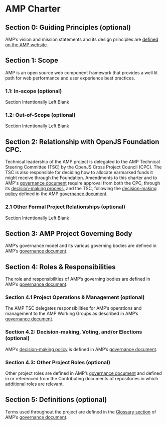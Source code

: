 # AMP Charter

## Section 0: Guiding Principles (optional)

AMP’s vision and mission statements and its design principles are [defined on the AMP website](https://amp.dev/about/mission-and-vision/).

## Section 1: Scope

AMP is an open source web component framework that provides a well lit path for web performance and user experience best practices.  

### 1.1: In-scope (optional)

Section Intentionally Left Blank

### 1.2: Out-of-Scope (optional)

Section Intentionally Left Blank

## Section 2: Relationship with OpenJS Foundation CPC.

Technical leadership of the AMP project is delegated to the AMP Technical Steering Committee (TSC) by the OpenJS Cross Project Council (CPC). The TSC is also responsible for deciding how to allocate earmarked funds it might receive through the Foundation.
Amendments to this charter and to AMP's [governance document](https://github.com/ampproject/meta/blob/master/GOVERNANCE.md) require approval from both the CPC, through its [decision-making process](https://github.com/openjs-foundation/cross-project-council/blob/master/CPC-CHARTER.md#section-9-decision-making), and the TSC, following the [decision-making policy](https://github.com/ampproject/meta/blob/master/GOVERNANCE.md#decision-making-policy) defined in the AMP [governance document](https://github.com/ampproject/meta/blob/master/GOVERNANCE.md).

### 2.1 Other Formal Project Relationships (optional)

Section Intentionally Left Blank

## Section 3: AMP Project Governing Body

AMP’s governance model and its various governing bodies are defined in AMP’s [governance document](https://github.com/ampproject/meta/blob/master/GOVERNANCE.md).

## Section 4: Roles & Responsibilities

The role and responsibilities of AMP’s governing bodies are defined in AMP’s [governance document](https://github.com/ampproject/meta/blob/master/GOVERNANCE.md).

### Section 4.1 Project Operations & Management (optional)

The AMP TSC delegates responsibilities for AMP’s operations and management to the AMP Working Groups as described in AMP’s [governance document](https://github.com/ampproject/meta/blob/master/GOVERNANCE.md#role-1). 

### Section 4.2: Decision-making, Voting, and/or Elections (optional)

AMP’s [decision-making policy](https://github.com/ampproject/meta/blob/master/GOVERNANCE.md#decision-making-policy) is defined in AMP’s [governance document](https://github.com/ampproject/meta/blob/master/GOVERNANCE.md).

### Section 4.3: Other Project Roles (optional)

Other project roles are defined in AMP’s [governance document](https://github.com/ampproject/meta/blob/master/GOVERNANCE.md) and defined in or referenced from the Contributing documents of repositories in which additional roles are relevant.

## Section 5: Definitions (optional)

Terms used throughout the project are defined in the [Glossary section](https://github.com/ampproject/meta/blob/master/GOVERNANCE.md#glossary) of AMP’s [governance document](https://github.com/ampproject/meta/blob/master/GOVERNANCE.md).


